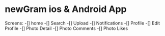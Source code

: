# newGram ios & Android App

Screens:
-[] home
-[] Search
-[] Upload
-[] Notifications
-[] Profile
-[] Edit Profile
-[] Photo Detail
-[] Photo Comments
-[] Photo Likes
